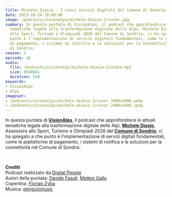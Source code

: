```yaml
---
title: Michele Diasio - I nuovi servizi digitali del Comune di Sondrio @Sondrio
date: 2023-10-24 18:00:00
image: /podcasts/visionalps/michele-diasio-2/cover.jpg
summary: In questa puntata di VisionAlps, il podcast che approfondisce le attuali
  tematiche legate alla trasformazione digitale delle Alpi, Michele Diasio, Assessore
  allo Sport, Turismo e Olimpiadi 2026 del Comune di Sondrio, ci ha spiegato a che
  punto è l’implementazione di servizi digitali fondamentali, come le piattaforme
  di pagamento, i sistemi di notifica e le soluzioni per la connettività nel Comune
  di Sondrio.
season: 2
episode: 26
audio:
  file: /podcasts/visionalps/michele-diasio-2/audio.mp3
  size: 8948841
  duration: 559
keywords:
- VisionAlps
- Alpi
imageset:
- /podcasts/visionalps/michele-diasio-2/cover.1000x1000.webp
- /podcasts/visionalps/michele-diasio-2/cover.2400x2400.jpeg
---
```


In questa puntata di **[VisionAlps](https://www.visionalps.com/)**, il podcast che approfondisce le attuali tematiche legate alla trasformazione digitale delle Alpi, **[Michele Diasio](https://www.linkedin.com/in/michele-diasio-02365384?trk=blended-typeahead)**, Assessore allo Sport, Turismo e Olimpiadi 2026 del **[Comune di Sondrio](https://www.comune.sondrio.it/)**, ci ha spiegato a che punto è l’implementazione di servizi digitali fondamentali, come le piattaforme di pagamento, i sistemi di notifica e le soluzioni per la connettività nel Comune di Sondrio.

<br>

**Crediti**<br>
Podcast realizzato da [Digital People](https://w3id.org/digitalpeople)<br>
Autori della puntata: [Davide Fasoli](https://www.linkedin.com/in/davide-fasoli-2b3246179/), [Matteo Gallo](https://www.linkedin.com/in/matteo-gallo-4a5ab31a8/)<br>
Copertina: [Florian Zyba](https://www.linkedin.com/in/florian-zyba/)<br>
Musica: [penguinmusic](https://pixabay.com/users/penguinmusic-24940186/)